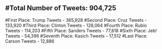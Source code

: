 #Total Number of Tweets: 904,725 
---
#First Place: Trump Tweets - 365,928
#Second Place: Cruz Tweets - 133,920
#Third Place: Clinton Tweets - 128,064
#Fourth Place: Rubio Tweets - 114,203
#Fifth Place: Sanders Tweets - 77,818
#Sixth Place: Jeb! Tweets - 54,396
#Seventh Place: Kasich Tweets - 17,512
#Last Place: Carson Tweets - 12,886
